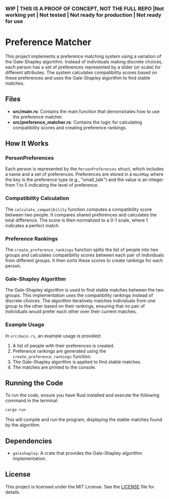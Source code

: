 ### WIP | THIS IS A PROOF OF CONCEPT, NOT THE FULL REPO |Not working yet | Not tested | Not ready for production | Not ready for use

# Preference Matcher

This project implements a preference matching system using a variation of the Gale-Shapley algorithm. Instead of individuals making discrete choices, each person has a set of preferences represented by a slider (or scale) for different attributes. The system calculates compatibility scores based on these preferences and uses the Gale-Shapley algorithm to find stable matches.

## Files

- **src/main.rs**: Contains the main function that demonstrates how to use the preference matcher.
- **src/preference_matcher.rs**: Contains the logic for calculating compatibility scores and creating preference rankings.

## How It Works

### PersonPreferences

Each person is represented by the `PersonPreferences` struct, which includes a name and a set of preferences. Preferences are stored in a `HashMap` where the key is the preference type (e.g., "small_talk") and the value is an integer from 1 to 5 indicating the level of preference.

### Compatibility Calculation

The `calculate_compatibility` function computes a compatibility score between two people. It compares shared preferences and calculates the total difference. The score is then normalized to a 0-1 scale, where 1 indicates a perfect match.

### Preference Rankings

The `create_preference_rankings` function splits the list of people into two groups and calculates compatibility scores between each pair of individuals from different groups. It then sorts these scores to create rankings for each person.

### Gale-Shapley Algorithm

The Gale-Shapley algorithm is used to find stable matches between the two groups. This implementation uses the compatibility rankings instead of discrete choices. The algorithm iteratively matches individuals from one group to the other based on their rankings, ensuring that no pair of individuals would prefer each other over their current matches.

### Example Usage

In `src/main.rs`, an example usage is provided:

1. A list of people with their preferences is created.
2. Preference rankings are generated using the `create_preference_rankings` function.
3. The Gale-Shapley algorithm is applied to find stable matches.
4. The matches are printed to the console.

## Running the Code

To run the code, ensure you have Rust installed and execute the following command in the terminal:
```bash
cargo run
```

This will compile and run the program, displaying the stable matches found by the algorithm.

## Dependencies

- `galeshapley`: A crate that provides the Gale-Shapley algorithm implementation.

## License

This project is licensed under the MIT License. See the [LICENSE](LICENSE) file for details.
